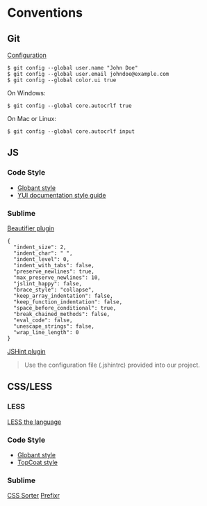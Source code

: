 # Conventions

## Git

[Configuration](http://git-scm.com/book/en/Customizing-Git-Git-Configuration)

    $ git config --global user.name "John Doe"
    $ git config --global user.email johndoe@example.com
    $ git config --global color.ui true

On Windows:

    $ git config --global core.autocrlf true

On Mac or Linux:

    $ git config --global core.autocrlf input

## JS

### Code Style

- [Globant style](https://github.com/globant-ui/javascript-style-guide)
- [YUI documentation style guide](http://yui.github.io/yuidoc/syntax/index.html)

### Sublime

[Beautifier plugin](https://github.com/jdc0589/JsFormat)

```
{
  "indent_size": 2,
  "indent_char": " ",
  "indent_level": 0,
  "indent_with_tabs": false,
  "preserve_newlines": true,
  "max_preserve_newlines": 10,
  "jslint_happy": false,
  "brace_style": "collapse",
  "keep_array_indentation": false,
  "keep_function_indentation": false,
  "space_before_conditional": true,
  "break_chained_methods": false,
  "eval_code": false,
  "unescape_strings": false,
  "wrap_line_length": 0
}
```

[JSHint plugin](https://github.com/uipoet/sublime-jshint)

> Use the configuration file (.jshintrc) provided into our project.

## CSS/LESS

### LESS

[LESS the language](http://lesscss.org/)

### Code Style

- [Globant style](https://github.com/globant-ui/css-style-guide)
- [TopCoat style](https://github.com/topcoat/topcoat/wiki/Coding-Guidelines)

### Sublime

[CSS Sorter](http://csscomb.com/)
[Prefixr](http://wbond.net/sublime_packages/prefixr)
